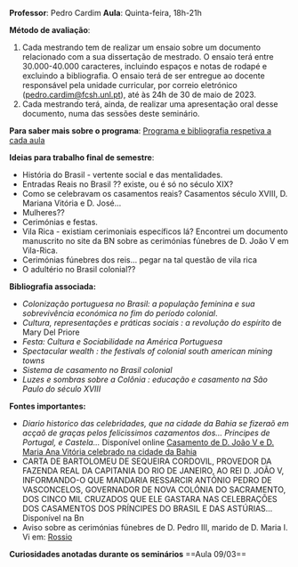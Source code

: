**Professor**: Pedro Cardim
**Aula**: Quinta-feira, 18h-21h

**Método de avaliação**:
1. Cada mestrando tem de realizar um ensaio sobre um documento relacionado com a sua dissertação de mestrado. O ensaio terá entre 30.000-40.000 caracteres, incluindo espaços e notas de rodapé e excluindo a bibliografia. O ensaio terá de ser entregue ao docente responsável pela unidade curricular, por correio eletrónico (pedro.cardim@fcsh.unl.pt), até às 24h de 30 de maio de 2023.
2. Cada mestrando terá, ainda, de realizar uma apresentação oral desse documento, numa das sessões deste seminário.

**Para saber mais sobre o programa**: [Programa e bibliografia respetiva a cada aula](file:///C:/Users/maria/Downloads/PIP_Programa_avaliacao_bibliografia_2022-23%20(1).pdf)


**Ideias para trabalho final de semestre**:
- História do Brasil - vertente social e das mentalidades.
- Entradas Reais no Brasil ?? existe, ou é só no século XIX?
- Como se celebravam os casamentos reais? Casamentos século XVIII, D. Mariana Vitória e D. José...
- Mulheres??
- Cerimónias e festas.
- Vila Rica - existiam cerimoniais específicos lá? Encontrei um documento manuscrito no site da BN sobre as cerimónias fúnebres de D. João V em Vila-Rica. 
- Cerimónias fúnebres dos reis... pegar na tal questão de vila rica
-  O adultério no Brasil colonial??

**Bibliografia associada:**
- *Colonização portuguesa no Brasil: a população feminina e sua sobrevivência económica no fim do período colonial*.
- *Cultura, representações e práticas sociais : a revolução do espírito* de Mary Del Priore
- *Festa: Cultura e Sociabilidade na América Portuguesa*
- *Spectacular wealth : the festivals of colonial south american mining towns*
- *Sistema de casamento no Brasil colonial*
- *Luzes e sombras sobre a Colônia : educação e casamento na São Paulo do século XVIII*

**Fontes importantes:**
- *Diario historico das celebridades, que na cidade da Bahia se fizeraõ em acçaõ de graças pelos felicissimos cazamentos dos... Principes de Portugal, e Castela...* Disponível online [Casamento de D. João V e D. Maria Ana Vitória celebrado na cidade da Bahia](https://purl.pt/34477)
- CARTA DE BARTOLOMEU DE SEQUEIRA CORDOVIL, PROVEDOR DA FAZENDA REAL DA CAPITANIA DO RIO DE JANEIRO, AO REI D. JOÃO V, INFORMANDO-O QUE MANDARIA RESSARCIR ANTÓNIO PEDRO DE VASCONCELOS, GOVERNADOR DE NOVA COLÓNIA DO SACRAMENTO, DOS CINCO MIL CRUZADOS QUE ELE GASTARA NAS CELEBRAÇÕES DOS CASAMENTOS DOS PRÍNCIPES DO BRASIL E DAS ASTÚRIAS... Disponível na Bn
- Aviso sobre as cerimónias fúnebres de D. Pedro III, marido de D. Maria I. Vi em: [Rossio](https://rossio.pt/front/home)

**Curiosidades anotadas durante os seminários**
==Aula 09/03==



